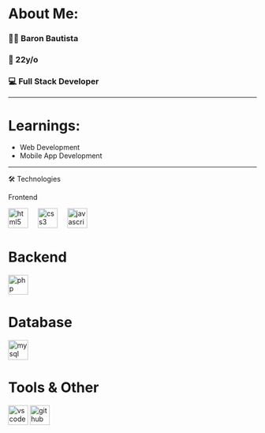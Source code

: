 # About Me:
### 👨‍🦱 Baron Bautista
### 📆 22y/o
### 💻 Full Stack Developer
---

# Learnings:
- Web Development
- Mobile App Development

---
🛠 Technologies

Frontend
<div align="left">
  <img src="https://cdn.jsdelivr.net/gh/devicons/devicon/icons/html5/html5-original.svg" height="40" alt="html5 logo" />
  <img width="12" />
  <img src="https://cdn.jsdelivr.net/gh/devicons/devicon/icons/css3/css3-original.svg" height="40" alt="css3 logo" />
  <img width="12" />
  <img src="https://cdn.jsdelivr.net/gh/devicons/devicon/icons/javascript/javascript-original.svg" height="40" alt="javascript logo" />
  <img width="12" />
</div>

# Backend
<div>
  <img src="https://cdn.jsdelivr.net/gh/devicons/devicon/icons/php/php-original.svg" height="40" alt="php logo" />
</div>

# Database
<div>
  <img src="https://cdn.jsdelivr.net/gh/devicons/devicon/icons/mysql/mysql-original.svg" height="40" alt="mysql logo" />
</div>

# Tools & Other
<div align="left">
  <img src="https://cdn.jsdelivr.net/gh/devicons/devicon/icons/vscode/vscode-original.svg" height="40" alt="vscode logo" />
  <img src="https://cdn.jsdelivr.net/gh/devicons/devicon/icons/github/github-original.svg" height="40" alt="github logo" />
</div>
